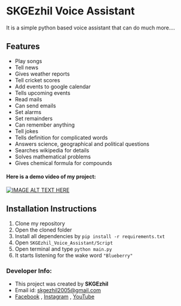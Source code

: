 # SKGEzhil Voice Assistant

It is a simple python based voice assistant that can do much more....

## Features

* Play songs
* Tell news
* Gives weather reports
* Tell cricket scores
* Add events to google calendar
* Tells upcoming events
* Read mails
* Can send emails
* Set alarms
* Set remainders
* Can remember anything
* Tell jokes
* Tells definition for complicated words
* Answers science, geographical and political questions
* Searches wikipedia for details
* Solves mathematical problems
* Gives chemical formula for compounds

#### Here is a demo video of my project:

[![IMAGE ALT TEXT HERE](https://img.youtube.com/vi/bfjrbTDtEtM/0.jpg)](https://www.youtube.com/watch?v=bfjrbTDtEtM)


## Installation Instructions
1. Clone my repository
2. Open the cloned folder 
3. Install all dependencies by ```pip install -r requirements.txt```
4. Open ```SKGEzhil_Voice_Assistant/Script```
5. Open terminal and type ```python main.py```
6. It starts listening for the wake word ```"Blueberry"```

### Developer Info:
* This project was created by **SKGEzhil**
* Email id: [skgezhil2005@gmail.com](mailto:skgezhil2005@gmail.com)
* [Facebook](http://facebook.com/skgezhil2005) , [Instagram](http://instagram.com/skgezhil2005) , [YouTube](http://youtube.com/skgezhil) 
